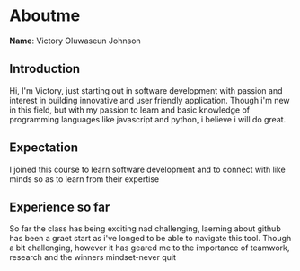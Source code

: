 <h1>Aboutme</h1>
<p><strong>Name</strong>: Victory Oluwaseun Johnson</p>

<h2><strong>Introduction</strong></h2>
<p>Hi, I'm Victory, just starting out in software development with passion and interest in building innovative and user friendly application. Though i'm new in this field, but with my passion to learn and basic knowledge of programming languages like javascript and python, i believe i will do great.<?p> 

<h2><strong>Expectation</strong></h2>
<p>I joined this course to learn software development and to connect with like minds so as to learn from their expertise</p>

<h2><strong>Experience so far</strong></h2>
<p>So far the class has being exciting nad challenging, laerning about github has been a graet start as i've longed to be able to navigate this tool. 
Though a bit challenging, however it has geared me to the importance of teamwork, research and the winners mindset-never quit</p>